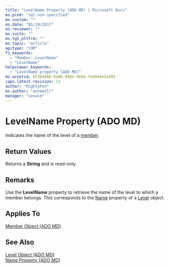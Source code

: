 ```yaml
---
title: "LevelName Property (ADO MD) | Microsoft Docs"
ms.prod: "sql-non-specified"
ms.custom: ""
ms.date: "01/19/2017"
ms.reviewer: ""
ms.suite: ""
ms.tgt_pltfrm: ""
ms.topic: "article"
apitype: "COM"
f1_keywords: 
  - "Member::LevelName"
  - "LevelName"
helpviewer_keywords: 
  - "LevelName property [ADO MD]"
ms.assetid: bf3b4466-9a0b-446e-9e04-fed944e3a493
caps.latest.revision: 13
author: "MightyPen"
ms.author: "annemill"
manager: "sonalm"
---
```

# LevelName Property (ADO MD)
Indicates the name of the level of a [member](../../../ado/reference/ado-md-api/member-object-ado-md.md).  
  
## Return Values  
 Returns a **String** and is read-only.  
  
## Remarks  
 Use the **LevelName** property to retrieve the name of the level to which a member belongs. This corresponds to the [Name](../../../ado/reference/ado-md-api/name-property-ado-md.md) property of a [Level](../../../ado/reference/ado-md-api/level-object-ado-md.md) object.  
  
## Applies To  
 [Member Object (ADO MD)](../../../ado/reference/ado-md-api/member-object-ado-md.md)  
  
## See Also  
 [Level Object (ADO MD)](../../../ado/reference/ado-md-api/level-object-ado-md.md)   
 [Name Property (ADO MD)](../../../ado/reference/ado-md-api/name-property-ado-md.md)